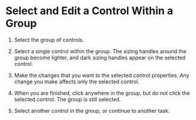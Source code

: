 
# Select and Edit a Control Within a Group

1. Select the group of controls. 
    
2. Select a single control within the group. The sizing handles around the group become lighter, and dark sizing handles appear on the selected control. 
    
3. Make the changes that you want to the selected control properties. Any change you make affects only the selected control. 
    
4. When you are finished, click anywhere in the group, but do not click the selected control. The group is still selected. 
    
5. Select another control in the group, or continue to another task.
    
